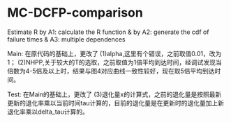 # MC-DCFP-comparison
Estimate R by A1: calculate the R function &amp; by A2: generate the cdf of failure times &amp; A3: multiple dependences

Main:
在原代码的基础上，更改了
(1)alpha,这里有个错误，之前取值0.01，改为1；
(2)NHPP,关于较大的T的选取，之前取值为1倍平均到达时间，经调试发现当倍数为4-5倍及以上时，结果与图4对应曲线一致性较好，现在取5倍平均到达时间。

Test:
在Main的基础上，更改了
(3)退化量x的计算式，之前的退化量是按照最新更新的退化率乘以当前时间tau计算的，目前的退化量是在更新时的退化量加上新退化率乘以delta_tau计算的。

